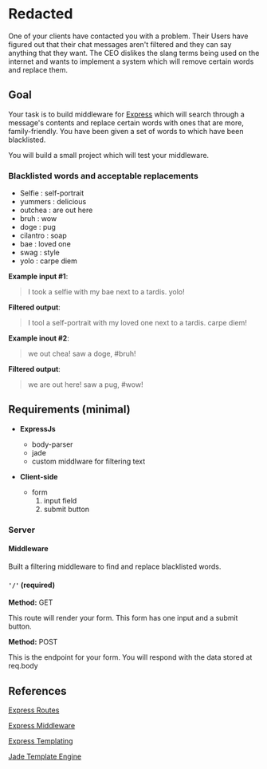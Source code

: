 # Redacted

One of your clients have contacted you with a problem. Their Users have figured out that their chat messages aren't filtered and they can say anything that they want. The CEO dislikes the slang terms being used on the internet and wants to implement a system which will remove certain words and replace them.

## Goal
Your task is to build middleware for [Express](http://expressjs.com/4x/api.html) which will search through a message's contents and replace certain words with ones that are more, family-friendly. You have been given a set of words to which have been blacklisted.

You will build a small project which will test your middleware.

### Blacklisted words and acceptable replacements
- Selfie : self-portrait
- yummers : delicious
- outchea : are out here
- bruh : wow
- doge : pug
- cilantro : soap
- bae : loved one
- swag : style
- yolo : carpe diem

**Example input #1**:
> I took a selfie with my bae next to a tardis. yolo!

**Filtered output**:
> I tool a self-portrait with my loved one next to a tardis. carpe diem!

**Example inout #2**:
> we out chea! saw a doge, #bruh!

**Filtered output**:
> we are out here! saw a pug, #wow!

## Requirements (minimal)
- **ExpressJs**
  - body-parser
  - jade
  - custom middlware for filtering text

- **Client-side**
  - form
    1. input field
    2. submit button

### Server

#### Middleware
Built a filtering middleware to find and replace blacklisted words.

#### `'/'` (required)
**Method:** GET

This route will render your form. This form has one input and a submit button.

**Method:** POST

This is the endpoint for your form. You will respond with the data stored at req.body


## References
[Express Routes](http://expressjs.com/guide/routing.html#express-router)

[Express Middleware](http://expressjs.com/guide/using-middleware.html)

[Express Templating](http://expressjs.com/guide/using-template-engines.html)

[Jade Template Engine](http://jade-lang.com/)



